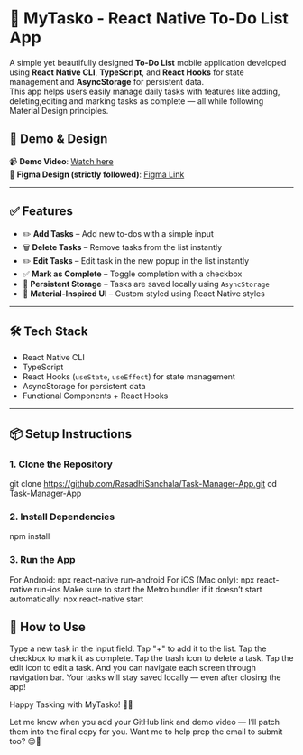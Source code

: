 # 📝 MyTasko - React Native To-Do List App

A simple yet beautifully designed **To-Do List** mobile application developed using **React Native CLI**, **TypeScript**, and **React Hooks** for state management and **AsyncStorage** for persistent data.  
This app helps users easily manage daily tasks with features like adding, deleting,editing and marking tasks as complete — all while following Material Design principles.



## 🎥 Demo & Design

📹 **Demo Video**: [Watch here](https://klnaclk-my.sharepoint.com/personal/sanchal-se21021_stu_kln_ac_lk/_layouts/15/stream.aspx?id=%2Fpersonal%2Fsanchal-se21021_stu_kln_ac_lk%2FDocuments%2FMobile%20App%20Development%20-%20To-do%20APP%2FTo-do%20App%2Emp4)  
🎨 **Figma Design (strictly followed)**: [Figma Link](https://www.figma.com/design/kAsgSdWrAHEBa6UphlJ97k/Mobile-To-Do-App---SE-2021-021?node-id=0-1&t=DKziQMdqAPjB9Fip-1)

---

## ✅ Features

- ✏️ **Add Tasks** – Add new to-dos with a simple input
- 🗑️ **Delete Tasks** – Remove tasks from the list instantly
- ✏️ **Edit Tasks** – Edit task in the new popup in the list instantly
- ✅ **Mark as Complete** – Toggle completion with a checkbox
- 💾 **Persistent Storage** – Tasks are saved locally using `AsyncStorage`
- 📱 **Material-Inspired UI** – Custom styled using React Native styles

---

## 🛠️ Tech Stack

- React Native CLI
- TypeScript
- React Hooks (`useState`, `useEffect`) for state management
- AsyncStorage for persistent data
- Functional Components + React Hooks

---

## 📦 Setup Instructions

### 1. Clone the Repository
git clone https://github.com/RasadhiSanchala/Task-Manager-App.git
cd Task-Manager-App
### 2. Install Dependencies
npm install
### 3. Run the App
For Android:
npx react-native run-android
For iOS (Mac only):
npx react-native run-ios
Make sure to start the Metro bundler if it doesn’t start automatically:
npx react-native start

## 📱 How to Use
Type a new task in the input field.
Tap "+" to add it to the list.
Tap the checkbox to mark it as complete.
Tap the trash icon to delete a task.
Tap the edit icon to edit a task.
And you can navigate each screen through navigation bar.
Your tasks will stay saved locally — even after closing the app!


Happy Tasking with MyTasko! 🚀💙

Let me know when you add your GitHub link and demo video — I’ll patch them into the final copy for you. Want me to help prep the email to submit too? 😌📩





